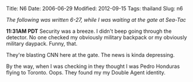 Title: N6
Date: 2006-06-29
Modified: 2012-09-15
Tags: thailand
Slug: n6

<em>The following was written 6-27, while I was waiting at the gate at Sea-Tac</em>

<strong>11:31AM PDT</strong>
Security was a breeze. I didn't beep going through the detector. No one checked my obviously military backpack or my obviously military daypack. Funny, that.

They're blasting CNN here at the gate. The news is kinda depressing.

By the way, when I was checking in they thought I was Pedro Honduras flying to Toronto. Oops. They found my my <span class="removed_link">Double Agent</span> identity.
